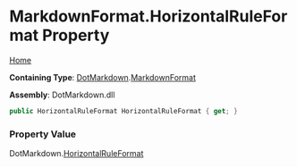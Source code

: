 <a name="_top"></a>

# MarkdownFormat\.HorizontalRuleFormat Property

[Home](../../../README.md#_top)

**Containing Type**: [DotMarkdown](../../README.md#_top)\.[MarkdownFormat](../README.md#_top)

**Assembly**: DotMarkdown\.dll

```csharp
public HorizontalRuleFormat HorizontalRuleFormat { get; }
```

### Property Value

DotMarkdown\.[HorizontalRuleFormat](../../HorizontalRuleFormat/README.md#_top)

